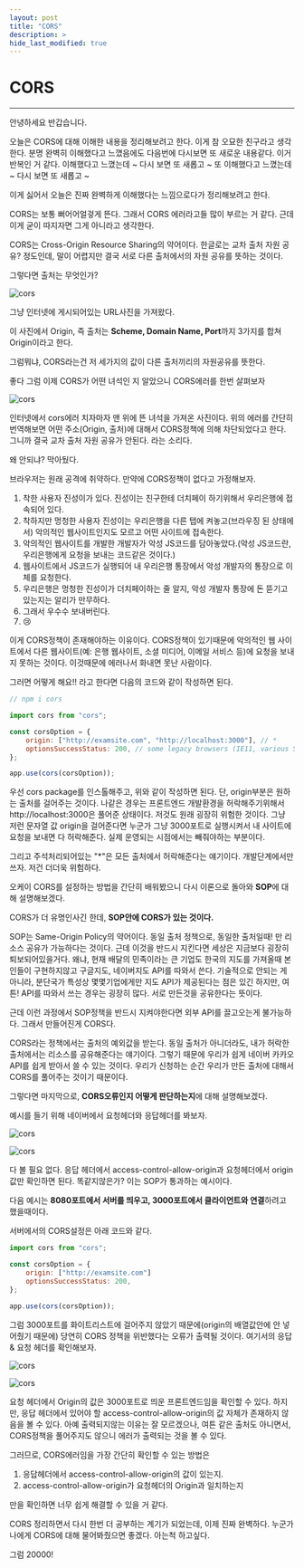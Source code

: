 ```yaml
---
layout: post
title: "CORS"
description: >
hide_last_modified: true
---
```


# CORS

---

안녕하세요 반갑습니다.

오늘은 CORS에 대해 이해한 내용을 정리해보려고 한다.
이게 참 오묘한 친구라고 생각한다. 분명 완벽히 이해했다고 느꼈음에도 다음번에 다시보면 또 새로운 내용같다.
이거 반복인 거 같다. 이해했다고 느꼈는데 ~ 다시 보면 또 새롭고 ~ 또 이해했다고 느꼈는데 ~ 다시 보면 또 새롭고 ~

이게 싫어서 오늘은 진짜 완벽하게 이해했다는 느낌으로다가 정리해보려고 한다.

CORS는 보통 뻐어어얼겋게 뜬다. 그래서 CORS 에러라고들 많이 부르는 거 같다. 근데 이게 굳이 따지자면 그게 아니라고 생각한다.

CORS는 Cross-Origin Resource Sharing의 약어이다. 한글로는 교차 출처 자원 공유? 정도인데, 말이 어렵지만 결국 서로 다른 출처에서의 자원 공유를 뜻하는 것이다.

그렇다면 출처는 무엇인가?

![cors](../../assets/img/Study/mdn-url-all.png)

그냥 인터넷에 게시되어있는 URL사진을 가져왔다.

이 사진에서 Origin, 즉 출처는 **Scheme, Domain Name, Port**까지 3가지를 합쳐 Origin이라고 한다.

그럼뭐냐, CORS라는건 저 세가지의 값이 다른 출처끼리의 자원공유를 뜻한다.

좋다 그럼 이제 CORS가 어떤 녀석인 지 알았으니 CORS에러를 한번 살펴보자

![cors](../../assets/img/Study/cors.png)

인터넷에서 cors에러 치자마자 맨 위에 뜬 녀석을 가져온 사진이다. 위의 에러를 간단히 번역해보면 어떤 주소(Origin, 출처)에 대해서 CORS정책에 의해 차단되었다고 한다. 그니까 결국 교차 출처 자원 공유가 안된다. 라는 소리다.

왜 안되냐? 막아뒀다.

브라우저는 원래 공격에 취약하다. 만약에 CORS정책이 없다고 가정해보자.

1. 착한 사용자 진성이가 있다. 진성이는 친구한테 더치페이 하기위해서 우리은행에 접속되어 있다.
2. 착하지만 멍청한 사용자 진성이는 우리은행을 다른 탭에 켜놓고(브라우징 된 상태에서) 악의적인 웹사이트인지도 모르고 어떤 사이트에 접속한다.
3. 악의적인 웹사이트를 개발한 개발자가 악성 JS코드를 담아놓았다.(악성 JS코드란, 우리은행에게 요청을 보내는 코드같은 것이다.)
4. 웹사이트에서 JS코드가 실행되어 내 우리은행 통장에서 악성 개발자의 통장으로 이체를 요청한다.
5. 우리은행은 멍청한 진성이가 더치페이하는 줄 알지, 악성 개발자 통장에 돈 뜯기고 있는지는 알리가 만무하다.
6. 그래서 우수수 보내버린다.
7. 😢

이게 CORS정책이 존재해야하는 이유이다. CORS정책이 있기때문에 악의적인 웹 사이트에서 다른 웹사이트(예: 은행 웹사이트, 소셜 미디어, 이메일 서비스 등)에 요청을 보내지 못하는 것이다. 이것때문에 에러나서 화내면 못난 사람이다.

그러면 어떻게 해요!! 라고 한다면 다음의 코드와 같이 작성하면 된다.

```javascript
// npm i cors

import cors from "cors";

const corsOption = {
    origin: ["http://examsite.com", "http://localhost:3000"], // *
    optionsSuccessStatus: 200, // some legacy browsers (IE11, various SmartTVs)
};

app.use(cors(corsOption));
```

우선 cors package를 인스톨해주고, 위와 같이 작성하면 된다. 단, origin부분은 원하는 출처를 걸어주는 것이다. 나같은 경우는 프론트엔드 개발환경을 허락해주기위해서 http://localhost:3000은 풀어준 상태이다. 저것도 원래 굉장히 위험한 것이다. 그냥 저런 문자열 값 origin을 걸어준다면 누군가 그냥 3000포트로 실행시켜서 내 사이트에 요청을 보내면 다 허락해준다. 실제 운영되는 시점에서는 빼줘야하는 부분이다.

그리고 주석처리되어있는 "\*"은 모든 출처에서 허락해준다는 얘기이다. 개발단계에서만 쓰자. 저건 더더욱 위험하다.

오케이 CORS를 설정하는 방법을 간단히 배워봤으니 다시 이론으로 돌아와 **SOP**에 대해 설명해보겠다.

CORS가 더 유명인사긴 한데, **SOP안에 CORS가 있는 것이다.**

SOP는 Same-Origin Policy의 약어이다. 동일 출처 정책으로, 동일한 출처일때! 만 리소스 공유가 가능하다는 것이다. 근데 이것을 반드시 지킨다면 세상은 지금보다 굉장히 퇴보되어있을거다. 왜냐, 현재 배달의 민족이라는 큰 기업도 한국의 지도를 가져올때 본인들이 구현하지않고 구글지도, 네이버지도 API를 따와서 쓴다. 기술적으로 안되는 게 아니라, 분단국가 특성상 몇몇기업에게만 지도 API가 제공된다는 점은 있긴 하지만, 여튼! API를 따와서 쓰는 경우는 굉장히 많다. 서로 만든것을 공유한다는 뜻이다.

근데 이런 과정에서 SOP정책을 반드시 지켜야한다면 외부 API를 끌고오는게 불가능하다. 그래서 만들어진게 CORS다.

CORS라는 정책에서는 출처의 예외값을 받는다. 동일 출처가 아니더라도, 내가 허락한 출처에서는 리소스를 공유해준다는 얘기이다. 그렇기 때문에 우리가 쉽게 네이버 카카오 API를 쉽게 받아서 쓸 수 있는 것이다. 우리가 신청하는 순간 우리가 만든 출처에 대해서 CORS를 풀어주는 것이기 때문이다.

그렇다면 마지막으로, **CORS오류인지 어떻게 판단하는지**에 대해 설명해보겠다.

예시를 들기 위해 네이버에서 요청헤더와 응답헤더를 봐보자.

![cors](../../assets/img/Study/naver1.png)

![cors](../../assets/img/Study/naver2.png)

다 볼 필요 없다. 응답 헤더에서 access-control-allow-origin과 요청헤더에서 origin값만 확인하면 된다. 똑같지않은가? 이는 SOP가 통과하는 예시이다.

다음 예시는 **8080포트에서 서버를 띄우고, 3000포트에서 클라이언트와 연결**하려고 했을때이다.

서버에서의 CORS설정은 아래 코드와 같다.

```javascript
import cors from "cors";

const corsOption = {
    origin: ["http://examsite.com"]
    optionsSuccessStatus: 200,
};

app.use(cors(corsOption));
```

그럼 3000포트를 화이트리스트에 걸어주지 않았기 때문에(origin의 배열값안에 안 넣어줬기 때문에) 당연히 CORS 정책을 위반했다는 오류가 출력될 것이다. 여기서의 응답 & 요청 헤더를 확인해보자.

![cors](../../assets/img/Study/res3000.png)

![cors](../../assets/img/Study/req3000.png)

요청 헤더에서 Origin의 값은 3000포트로 띄운 프론트엔드임을 확인할 수 있다. 하지만, 응답 헤더에서 있어야 할 access-control-allow-origin의 값 자체가 존재하지 않음을 볼 수 있다. 아예 출력되지않는 이유는 잘 모르겠으나, 여튼 같은 출처도 아니면서, CORS정책을 풀어주지도 않으니 에러가 출력되는 것을 볼 수 있다.

그러므로, CORS에러임을 가장 간단히 확인할 수 있는 방법은

1. 응답헤더에서 access-control-allow-origin의 값이 있는지.
2. access-control-allow-origin가 요청헤더의 Origin과 일치하는지

만을 확인하면 너무 쉽게 해결할 수 있을 거 같다.

CORS 정리하면서 다시 한번 더 공부하는 계기가 되었는데, 이제 진짜 완벽하다. 누군가 나에게 CORS에 대해 물어봐줬으면 좋겠다. 아는척 하고싶다.

그럼 20000!
